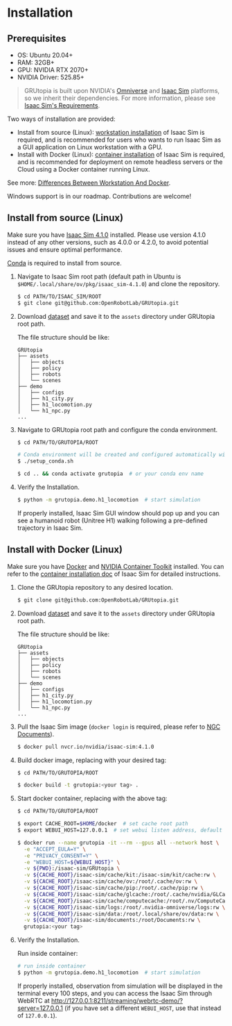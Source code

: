 # Installation

## Prerequisites

- OS: Ubuntu 20.04+
- RAM: 32GB+
- GPU: NVIDIA RTX 2070+
- NVIDIA Driver: 525.85+

> GRUtopia is built upon NVIDIA's [Omniverse](https://www.nvidia.com/en-us/omniverse/) and [Isaac Sim](https://developer.nvidia.com/isaac-sim) platforms, so we inherit their dependencies. For more information, please see [Isaac Sim's Requirements](https://docs.omniverse.nvidia.com/isaacsim/latest/installation/requirements.html).

Two ways of installation are provided:

- Install from source (Linux): [workstation installation](https://docs.omniverse.nvidia.com/isaacsim/latest/installation/install_workstation.html) of Isaac Sim is required, and is recommended for users who wants to run Isaac Sim as a GUI application on Linux workstation with a GPU.
- Install with Docker (Linux): [container installation](https://docs.omniverse.nvidia.com/isaacsim/latest/installation/install_container.html) of Isaac Sim is required, and is recommended for deployment on remote headless servers or the Cloud using a Docker container running Linux.

See more: [Differences Between Workstation And Docker](https://docs.omniverse.nvidia.com/isaacsim/latest/installation/install_faq.html#isaac-sim-setup-differences).

Windows support is in our roadmap. Contributions are welcome!

## Install from source (Linux)

Make sure you have [Isaac Sim 4.1.0](https://docs.omniverse.nvidia.com/isaacsim/latest/installation/install_workstation.html) installed. Please use version 4.1.0 instead of any other versions, such as 4.0.0 or 4.2.0, to avoid potential issues and ensure optimal performance.

[Conda](https://conda.io/projects/conda/en/latest/user-guide/install/index.html) is required to install from source.

1. Navigate to Isaac Sim root path (default path in Ubuntu is `$HOME/.local/share/ov/pkg/isaac_sim-4.1.0`) and clone the repository.

   ```bash
   $ cd PATH/TO/ISAAC_SIM/ROOT
   $ git clone git@github.com:OpenRobotLab/GRUtopia.git
   ```

1. Download [dataset](https://openxlab.org.cn/datasets/OpenRobotLab/GRScenes/cli/main) and save it to the `assets` directory under GRUtopia root path.

   The file structure should be like:

   ```
   GRUtopia
   ├── assets
   │   ├── objects
   │   ├── policy
   │   ├── robots
   │   └── scenes
   ├── demo
   │   ├── configs
   │   ├── h1_city.py
   │   ├── h1_locomotion.py
   │   └── h1_npc.py
   ...
   ```

1. Navigate to GRUtopia root path and configure the conda environment.

   ```bash
   $ cd PATH/TO/GRUTOPIA/ROOT

   # Conda environment will be created and configured automatically with prompt.
   $ ./setup_conda.sh

   $ cd .. && conda activate grutopia  # or your conda env name
   ```

1. Verify the Installation.

   ```bash
   $ python -m grutopia.demo.h1_locomotion  # start simulation
   ```

   If properly installed, Isaac Sim GUI window should pop up and you can see a humanoid robot (Unitree H1) walking following a pre-defined trajectory in Isaac Sim.

## Install with Docker (Linux)

Make sure you have [Docker](https://docs.docker.com/get-docker/) and [NVIDIA Container Toolkit](https://github.com/NVIDIA/nvidia-container-toolkit) installed. You can refer to the [container installation doc](https://docs.omniverse.nvidia.com/isaacsim/latest/installation/install_container.html) of Isaac Sim for detailed instructions.

1. Clone the GRUtopia repository to any desired location.

   ```bash
   $ git clone git@github.com:OpenRobotLab/GRUtopia.git
   ```

1. Download [dataset](https://openxlab.org.cn/datasets/OpenRobotLab/GRScenes/cli/main) and save it to the `assets` directory under GRUtopia root path.

   The file structure should be like:

   ```
   GRUtopia
   ├── assets
   │   ├── objects
   │   ├── policy
   │   ├── robots
   │   └── scenes
   ├── demo
   │   ├── configs
   │   ├── h1_city.py
   │   ├── h1_locomotion.py
   │   └── h1_npc.py
   ...
   ```

1. Pull the Isaac Sim image (`docker login` is required, please refer to [NGC Documents](https://catalog.ngc.nvidia.com/orgs/nvidia/containers/isaac-sim)).

   ```bash
   $ docker pull nvcr.io/nvidia/isaac-sim:4.1.0
   ```
2. Build docker image, replacing <your tag> with your desired tag:

   ```bash
   $ cd PATH/TO/GRUTOPIA/ROOT

   $ docker build -t grutopia:<your tag> .
   ```

3. Start docker container, replacing <your tag> with the above tag:

   ```bash
   $ cd PATH/TO/GRUTOPIA/ROOT

   $ export CACHE_ROOT=$HOME/docker  # set cache root path
   $ export WEBUI_HOST=127.0.0.1  # set webui listen address, default to 127.0.0.1

   $ docker run --name grutopia -it --rm --gpus all --network host \
     -e "ACCEPT_EULA=Y" \
     -e "PRIVACY_CONSENT=Y" \
     -e "WEBUI_HOST=${WEBUI_HOST}" \
     -v ${PWD}:/isaac-sim/GRUtopia \
     -v ${CACHE_ROOT}/isaac-sim/cache/kit:/isaac-sim/kit/cache:rw \
     -v ${CACHE_ROOT}/isaac-sim/cache/ov:/root/.cache/ov:rw \
     -v ${CACHE_ROOT}/isaac-sim/cache/pip:/root/.cache/pip:rw \
     -v ${CACHE_ROOT}/isaac-sim/cache/glcache:/root/.cache/nvidia/GLCache:rw \
     -v ${CACHE_ROOT}/isaac-sim/cache/computecache:/root/.nv/ComputeCache:rw \
     -v ${CACHE_ROOT}/isaac-sim/logs:/root/.nvidia-omniverse/logs:rw \
     -v ${CACHE_ROOT}/isaac-sim/data:/root/.local/share/ov/data:rw \
     -v ${CACHE_ROOT}/isaac-sim/documents:/root/Documents:rw \
     grutopia:<your tag>
   ```

4. Verify the Installation.

   Run inside container:

   ```bash
   # run inside container
   $ python -m grutopia.demo.h1_locomotion  # start simulation
   ```

   If properly installed, observation from simulation will be displayed in the terminal every 100 steps, and you can access the Isaac Sim through WebRTC at <http://127.0.0.1:8211/streaming/webrtc-demo/?server=127.0.0.1> (if you have set a different `WEBUI_HOST`, use that instead of `127.0.0.1`).
